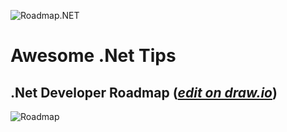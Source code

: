 ![Roadmap.NET](https://socialify.git.ci/qubitsey/qubitsey/image?description=1&descriptionEditable=Roadmap%20to%20becoming%20a%20C%23%20.NET%20developer.%20A%20great%20list%20of%20resources%2C%20software%20architecture%2C%20microservicies%20and%20cloud-native.&font=Inter&language=1&logo=https%3A%2F%2Fupload.wikimedia.org%2Fwikipedia%2Fcommons%2Fthumb%2Fe%2Fee%2F.NET_Core_Logo.svg%2F768px-.NET_Core_Logo.svg.png%3F20210328084203&name=1&pattern=Solid&theme=Auto)
# Awesome .Net Tips

## .Net Developer Roadmap ([*edit on draw.io*](https://www.draw.io/#Uhttps%3A%2F%2Fraw.githubusercontent.com%2Fphongnguyend%2FPractical.NET%2Fmaster%2F.net-developer-roadmap.xml))
![Roadmap](.net-developer-roadmap.png)

